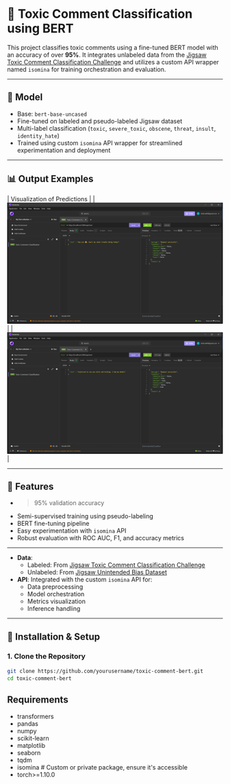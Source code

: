 # 💬 Toxic Comment Classification using BERT

This project classifies toxic comments using a fine-tuned BERT model with an accuracy of over **95%**. It integrates unlabeled data from the [Jigsaw Toxic Comment Classification Challenge](https://www.kaggle.com/competitions/jigsaw-unintended-bias-in-toxicity-classification) and utilizes a custom API wrapper named `isomina` for training orchestration and evaluation.

---

## 🧠 Model

- Base: `bert-base-uncased`
- Fine-tuned on labeled and pseudo-labeled Jigsaw dataset
- Multi-label classification (`toxic`, `severe_toxic`, `obscene`, `threat`, `insult`, `identity_hate`)
- Trained using custom `isomina` API wrapper for streamlined experimentation and deployment

---

## 📊 Output Examples

| Visualization of Predictions | 
| ![output1](assets/output1.png) |
| ![output2](assets/output2.png) |

---

## 🚀 Features

- >95% validation accuracy
- Semi-supervised training using pseudo-labeling
- BERT fine-tuning pipeline
- Easy experimentation with `isomina` API
- Robust evaluation with ROC AUC, F1, and accuracy metrics

---

- **Data**:
  - Labeled: From [Jigsaw Toxic Comment Classification Challenge](https://www.kaggle.com/c/jigsaw-toxic-comment-classification-challenge)
  - Unlabeled: From [Jigsaw Unintended Bias Dataset](https://www.kaggle.com/c/jigsaw-unintended-bias-in-toxicity-classification)
- **API**: Integrated with the custom `isomina` API for:
  - Data preprocessing
  - Model orchestration
  - Metrics visualization
  - Inference handling

---

## 🔧 Installation & Setup

### 1. Clone the Repository

```bash
git clone https://github.com/yourusername/toxic-comment-bert.git
cd toxic-comment-bert
```
## Requirements
- transformers
- pandas
- numpy
- scikit-learn
- matplotlib
- seaborn
- tqdm
- isomina  # Custom or private package, ensure it's accessible
- torch>=1.10.0
